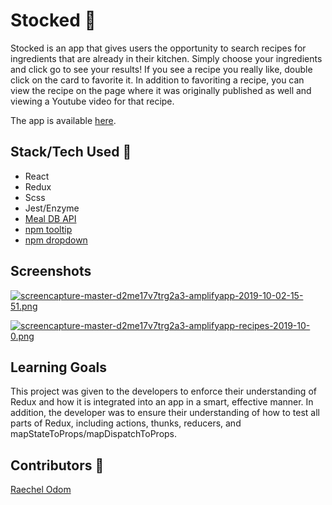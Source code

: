 # Stocked 🥘

Stocked is an app that gives users the opportunity to search recipes for ingredients that are already in their kitchen. Simply choose your ingredients and click go to see your results! If you see a recipe you really like, double click on the card to favorite it. In addition to favoriting a recipe, you can view the recipe on the page where it was originally published as well and viewing a Youtube video for that recipe.

The app is available [here](https://master.d2me17v7trg2a3.amplifyapp.com/).

## Stack/Tech Used 🥞
- React
- Redux
- Scss
- Jest/Enzyme
- [Meal DB API](https://www.themealdb.com)
- [npm tooltip](https://www.npmjs.com/package/react-tooltip)
- [npm dropdown](https://www.npmjs.com/package/react-dropdown)

## Screenshots 

[![screencapture-master-d2me17v7trg2a3-amplifyapp-2019-10-02-15-51.png](https://i.postimg.cc/WpKrJysT/screencapture-master-d2me17v7trg2a3-amplifyapp-2019-10-02-15-51.png)](https://postimg.cc/rz1zBQdP)

[![screencapture-master-d2me17v7trg2a3-amplifyapp-recipes-2019-10-0.png](https://i.postimg.cc/N0YRjrBX/screencapture-master-d2me17v7trg2a3-amplifyapp-recipes-2019-10-0.png)](https://postimg.cc/87K7ycFk)

## Learning Goals

This project was given to the developers to enforce their understanding of Redux and how it is integrated into an app in a smart, effective manner. In addition, the developer was to ensure their understanding of how to test all parts of Redux, including actions, thunks, reducers, and mapStateToProps/mapDispatchToProps.

## Contributors 🍟
[Raechel Odom](https://github.com/raechelo)
